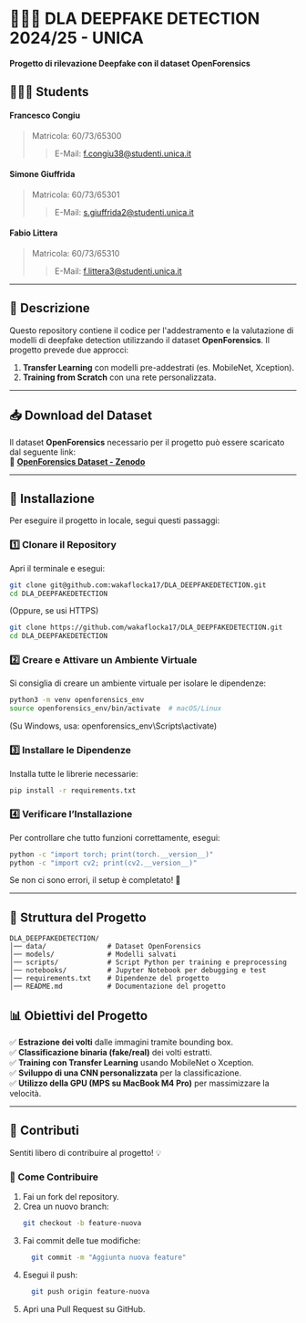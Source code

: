 # 🕵🏻‍♂️ DLA DEEPFAKE DETECTION 2024/25 - UNICA  
**Progetto di rilevazione Deepfake con il dataset OpenForensics**  

## 🧑🏻‍🎓 Students  
#### Francesco Congiu  
> Matricola: 60/73/65300  
>  
>> E-Mail: f.congiu38@studenti.unica.it  

#### Simone Giuffrida  
> Matricola: 60/73/65301  
>  
>> E-Mail: s.giuffrida2@studenti.unica.it  

#### Fabio Littera  
> Matricola: 60/73/65310  
>  
>> E-Mail: f.littera3@studenti.unica.it  

---

## 📌 Descrizione  
Questo repository contiene il codice per l'addestramento e la valutazione di modelli di deepfake detection utilizzando il dataset **OpenForensics**. Il progetto prevede due approcci:  
1. **Transfer Learning** con modelli pre-addestrati (es. MobileNet, Xception).  
2. **Training from Scratch** con una rete personalizzata.  

---

## 📥 Download del Dataset  
Il dataset **OpenForensics** necessario per il progetto può essere scaricato dal seguente link:  
🔗 **[OpenForensics Dataset - Zenodo](https://zenodo.org/records/5528418)**  

---

## 🚀 Installazione  
Per eseguire il progetto in locale, segui questi passaggi:

### **1️⃣ Clonare il Repository**  
Apri il terminale e esegui:
```bash
git clone git@github.com:wakaflocka17/DLA_DEEPFAKEDETECTION.git
cd DLA_DEEPFAKEDETECTION
```
(Oppure, se usi HTTPS)
```bash
git clone https://github.com/wakaflocka17/DLA_DEEPFAKEDETECTION.git
cd DLA_DEEPFAKEDETECTION
```

### **2️⃣ Creare e Attivare un Ambiente Virtuale**
Si consiglia di creare un ambiente virtuale per isolare le dipendenze:
```bash
python3 -m venv openforensics_env
source openforensics_env/bin/activate  # macOS/Linux
```
(Su Windows, usa: openforensics_env\Scripts\activate)

### **3️⃣ Installare le Dipendenze**
Installa tutte le librerie necessarie:
```bash
pip install -r requirements.txt
```

### **4️⃣ Verificare l’Installazione**
Per controllare che tutto funzioni correttamente, esegui:
```bash
python -c "import torch; print(torch.__version__)"
python -c "import cv2; print(cv2.__version__)"
```
Se non ci sono errori, il setup è completato! 🎯

---

## 📂 Struttura del Progetto
```plaintext
DLA_DEEPFAKEDETECTION/
│── data/               # Dataset OpenForensics
│── models/             # Modelli salvati
│── scripts/            # Script Python per training e preprocessing
│── notebooks/          # Jupyter Notebook per debugging e test
│── requirements.txt    # Dipendenze del progetto
│── README.md           # Documentazione del progetto
```

## 📊 Obiettivi del Progetto  
✅ **Estrazione dei volti** dalle immagini tramite bounding box.  
✅ **Classificazione binaria (fake/real)** dei volti estratti.  
✅ **Training con Transfer Learning** usando MobileNet o Xception.  
✅ **Sviluppo di una CNN personalizzata** per la classificazione.  
✅ **Utilizzo della GPU (MPS su MacBook M4 Pro)** per massimizzare la velocità.  

---

## 🤝 Contributi  
Sentiti libero di contribuire al progetto! 💡  

### 📌 Come Contribuire  
1. Fai un fork del repository.  
2. Crea un nuovo branch:  
   ```bash
   git checkout -b feature-nuova
   ```
3. Fai commit delle tue modifiche:
   ```bash
     git commit -m "Aggiunta nuova feature"
   ```
4. Esegui il push:
   ```bash
     git push origin feature-nuova
   ```
6. Apri una Pull Request su GitHub.



